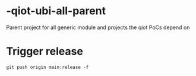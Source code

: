 # -qiot-ubi-all-parent
Parent project for all generic module and projects the qiot PoCs depend on

# Trigger release
```
git push origin main:release -f
```